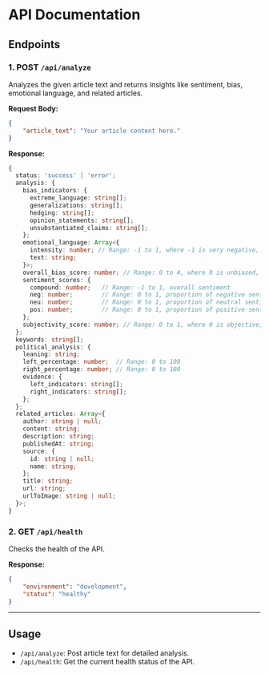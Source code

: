 # API Documentation

## Endpoints

### 1. **POST** `/api/analyze`

Analyzes the given article text and returns insights like sentiment, bias, emotional language, and related articles.

**Request Body:**
```json
{
    "article_text": "Your article content here."
}
```

**Response:**
```typescript
{
  status: 'success' | 'error';
  analysis: {
    bias_indicators: {
      extreme_language: string[];
      generalizations: string[];
      hedging: string[];
      opinion_statements: string[];
      unsubstantiated_claims: string[];
    };
    emotional_language: Array<{
      intensity: number; // Range: -1 to 1, where -1 is very negative, 1 is very positive
      text: string;
    }>;
    overall_bias_score: number; // Range: 0 to 4, where 0 is unbiased, 4 is extremely biased
    sentiment_scores: {
      compound: number;   // Range: -1 to 1, overall sentiment
      neg: number;        // Range: 0 to 1, proportion of negative sentiment
      neu: number;        // Range: 0 to 1, proportion of neutral sentiment
      pos: number;        // Range: 0 to 1, proportion of positive sentiment
    };
    subjectivity_score: number; // Range: 0 to 1, where 0 is objective, 1 is subjective
  };
  keywords: string[];
  political_analysis: {
    leaning: string;
    left_percentage: number;  // Range: 0 to 100
    right_percentage: number; // Range: 0 to 100
    evidence: {
      left_indicators: string[];
      right_indicators: string[];
    };
  };
  related_articles: Array<{
    author: string | null;
    content: string;
    description: string;
    publishedAt: string;
    source: {
      id: string | null;
      name: string;
    };
    title: string;
    url: string;
    urlToImage: string | null;
  }>;
}
```

### 2. **GET** `/api/health`

Checks the health of the API.

**Response:**
```json
{
    "environment": "development",
    "status": "healthy"
}
```

---

## Usage

- `/api/analyze`: Post article text for detailed analysis.
- `/api/health`: Get the current health status of the API.